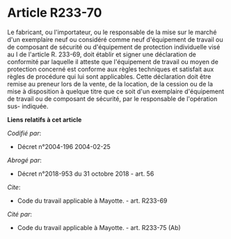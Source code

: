 # Article R233-70

Le fabricant, ou l'importateur, ou le responsable de la mise sur le marché d'un exemplaire neuf ou considéré comme neuf
d'équipement de travail ou de composant de sécurité ou d'équipement de protection individuelle visé au I de l'article R.
233-69, doit établir et signer une déclaration de conformité par laquelle il atteste que l'équipement de travail ou moyen de
protection concerné est conforme aux règles techniques et satisfait aux règles de procédure qui lui sont applicables. Cette
déclaration doit être remise au preneur lors de la vente, de la location, de la cession ou de la mise à disposition à quelque
titre que ce soit d'un exemplaire d'équipement de travail ou de composant de sécurité, par le responsable de l'opération sus-
indiquée.

**Liens relatifs à cet article**

_Codifié par_:

  - Décret n°2004-196 2004-02-25

_Abrogé par_:

  - Décret n°2018-953 du 31 octobre 2018 - art. 56

_Cite_:

  - Code du travail applicable à Mayotte. - art. R233-69

_Cité par_:

  - Code du travail applicable à Mayotte. - art. R233-75 (Ab)
